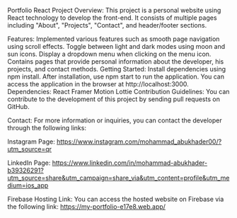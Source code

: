 Portfolio React Project
Overview:
This project is a personal website using React technology to develop the front-end. It consists of multiple pages including "About", "Projects", "Contact", and header/footer sections.

Features:
Implemented various features such as smooth page navigation using scroll effects.
Toggle between light and dark modes using moon and sun icons.
Display a dropdown menu when clicking on the menu icon.
Contains pages that provide personal information about the developer, his projects, and contact methods.
Getting Started:
Install dependencies using npm install.
After installation, use npm start to run the application.
You can access the application in the browser at http://localhost:3000.
Dependencies:
React
Framer Motion
Lottie
Contribution Guidelines:
You can contribute to the development of this project by sending pull requests on GitHub.

Contact:
For more information or inquiries, you can contact the developer through the following links:


Instagram Page: 
 https://www.instagram.com/mohammad_abukhader00/?utm_source=qr

LinkedIn Page:
 https://www.linkedin.com/in/mohammad-abukhader-b39326291?utm_source=share&utm_campaign=share_via&utm_content=profile&utm_medium=ios_app

Firebase Hosting Link:
You can access the hosted website on Firebase via the following link:
https://my-portfolio-e17e8.web.app/